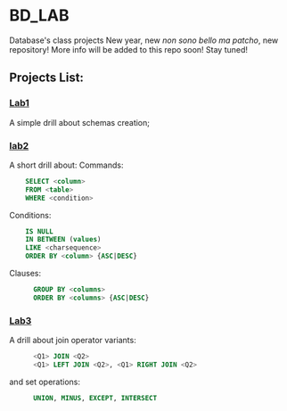 # BD_LAB
Database's class projects
New year, new *non sono bello ma patcho*, new repository! More info will be added to this repo soon! Stay tuned!

## Projects List:
### [Lab1](lab1/)
  A simple drill about schemas creation;
### [lab2](lab2/)
  A short drill about:
  Commands:
  ```sql
      SELECT <column>
      FROM <table>
      WHERE <condition>
  ```
  Conditions:

  ```sql
      IS NULL
      IN BETWEEN (values)
      LIKE <charsequence>
      ORDER BY <column> {ASC|DESC}
  ```
  Clauses:
```sql
      GROUP BY <columns>
      ORDER BY <columns> {ASC|DESC}
```
### [Lab3](lab3/)
A drill about join operator variants:
```sql
      <Q1> JOIN <Q2>
      <Q1> LEFT JOIN <Q2>, <Q1> RIGHT JOIN <Q2>
```
  and set operations:
```sql
      UNION, MINUS, EXCEPT, INTERSECT
```
